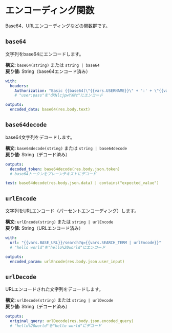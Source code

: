 # エンコーディング関数

Base64、URLエンコーディングなどの関数群です。

## `base64`

文字列をbase64にエンコードします。

**構文:** `base64(string)` または `string | base64`  
**戻り値:** String（base64エンコード済み）

```yaml
with:
  headers:
    Authorization: "Basic {{base64(\"{{vars.USERNAME}}\" + ':' + \"{{vars.PASSWORD}}\")}}"
    # "user:pass"を"dXNlcjpwYXNz"にエンコード

outputs:
  encoded_data: base64(res.body.text)
```

## `base64decode`

base64文字列をデコードします。

**構文:** `base64decode(string)` または `string | base64decode`  
**戻り値:** String（デコード済み）

```yaml
outputs:
  decoded_token: base64decode(res.body.json.token)
  # base64トークンをプレーンテキストにデコード

test: base64decode(res.body.json.data) | contains("expected_value")
```

## `urlEncode`

文字列をURLエンコード（パーセントエンコーディング）します。

**構文:** `urlEncode(string)` または `string | urlEncode`  
**戻り値:** String（URLエンコード済み）

```yaml
with:
  url: "{{vars.BASE_URL}}/search?q={{vars.SEARCH_TERM | urlEncode}}"
  # "hello world"を"hello%20world"にエンコード

outputs:
  encoded_param: urlEncode(res.body.json.user_input)
```

## `urlDecode`

URLエンコードされた文字列をデコードします。

**構文:** `urlDecode(string)` または `string | urlDecode`  
**戻り値:** String（デコード済み）

```yaml
outputs:
  original_query: urlDecode(res.body.json.encoded_query)
  # "hello%20world"を"hello world"にデコード
```

